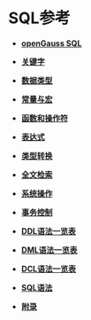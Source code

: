 # SQL参考

-   **[openGauss SQL](openGauss-SQL.md)**

-   **[关键字](关键字.md)**

-   **[数据类型](数据类型.md)**

-   **[常量与宏](常量与宏.md)**

-   **[函数和操作符](函数和操作符.md)**

-   **[表达式](表达式.md)**

-   **[类型转换](类型转换.md)**

-   **[全文检索](全文检索.md)**

-   **[系统操作](系统操作.md)**

-   **[事务控制](事务控制.md)**

-   **[DDL语法一览表](DDL语法一览表.md)**

-   **[DML语法一览表](DML语法一览表.md)**

-   **[DCL语法一览表](DCL语法一览表.md)**

-   **[SQL语法](SQL语法.md)**

-   **[附录](附录.md)**
